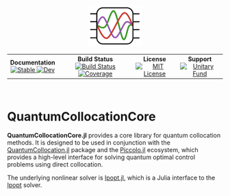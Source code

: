 <!--```@raw html-->
<div align="center">
  <a href="https://github.com/harmoniqs/Piccolo.jl">
    <img src="assets/logo.svg" alt="Piccolo.jl" width="25%"/>
  </a>
</div>

<div align="center">
  <table>
    <tr>
      <td align="center">
        <b>Documentation</b>
        <br>
        <a href="https://docs.harmoniqs.co/QuantumCollocationCore.jl/stable/">
          <img src="https://img.shields.io/badge/docs-stable-blue.svg" alt="Stable"/>
        </a>
        <a href="https://docs.harmoniqs.co/QuantumCollocationCore.jl/dev/">
          <img src="https://img.shields.io/badge/docs-dev-blue.svg" alt="Dev"/>
        </a>
      </td>
      <td align="center">
        <b>Build Status</b>
        <br>
        <a href="https://github.com/harmoniqs/QuantumCollocationCore.jl/actions/workflows/CI.yml?query=branch%3Amain">
          <img src="https://github.com/harmoniqs/QuantumCollocationCore.jl/actions/workflows/CI.yml/badge.svg?branch=main" alt="Build Status"/>
        </a>
        <a href="https://codecov.io/gh/harmoniqs/QuantumCollocationCore.jl">
          <img src="https://codecov.io/gh/harmoniqs/QuantumCollocationCore.jl/branch/main/graph/badge.svg" alt="Coverage"/>
        </a>
      </td>
      <td align="center">
        <b>License</b>
        <br>
        <a href="https://opensource.org/licenses/MIT">
          <img src="https://img.shields.io/badge/License-MIT-yellow.svg" alt="MIT License"/>
        </a>
      </td>
      <td align="center">
        <b>Support</b>
        <br>
        <a href="https://unitary.fund">
          <img src="https://img.shields.io/badge/Supported%20By-Unitary%20Fund-FFFF00.svg" alt="Unitary Fund"/>
        </a>
      </td>
    </tr>
  </table>
</div>

<div align="center">
<br>
</div>
<!--```-->

# QuantumCollocationCore

**QuantumCollocationCore.jl** provides a core library for quantum collocation methods. It is designed to be used in conjunction with the [QuantumCollocation.jl](https://github.com/harmoniqs/QuantumCollocation.jl) package and the [Piccolo.jl](https://github.com/harmoniqs/Piccolo.jl) ecosystem, which provides a high-level interface for solving quantum optimal control problems using direct collocation.

The underlying nonlinear solver is [Ipopt.jl](https://github.com/jump-dev/Ipopt.jl), which is a Julia interface to the [Ipopt](https://coin-or.github.io/Ipopt/) solver. 
